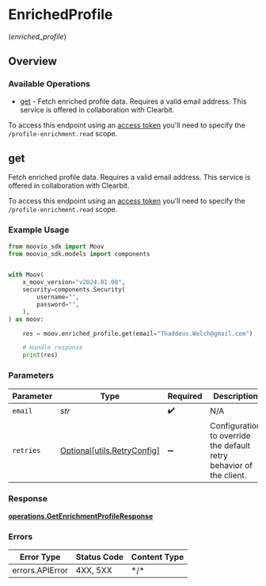 # EnrichedProfile
(*enriched_profile*)

## Overview

### Available Operations

* [get](#get) - Fetch enriched profile data. Requires a valid email address. This service is offered in collaboration with Clearbit. 

To access this endpoint using an [access token](https://docs.moov.io/api/authentication/access-tokens/) 
you'll need to specify the `/profile-enrichment.read` scope.

## get

Fetch enriched profile data. Requires a valid email address. This service is offered in collaboration with Clearbit. 

To access this endpoint using an [access token](https://docs.moov.io/api/authentication/access-tokens/) 
you'll need to specify the `/profile-enrichment.read` scope.

### Example Usage

```python
from moovio_sdk import Moov
from moovio_sdk.models import components


with Moov(
    x_moov_version="v2024.01.00",
    security=components.Security(
        username="",
        password="",
    ),
) as moov:

    res = moov.enriched_profile.get(email="Thaddeus.Welch@gmail.com")

    # Handle response
    print(res)

```

### Parameters

| Parameter                                                           | Type                                                                | Required                                                            | Description                                                         |
| ------------------------------------------------------------------- | ------------------------------------------------------------------- | ------------------------------------------------------------------- | ------------------------------------------------------------------- |
| `email`                                                             | *str*                                                               | :heavy_check_mark:                                                  | N/A                                                                 |
| `retries`                                                           | [Optional[utils.RetryConfig]](../../models/utils/retryconfig.md)    | :heavy_minus_sign:                                                  | Configuration to override the default retry behavior of the client. |

### Response

**[operations.GetEnrichmentProfileResponse](../../models/operations/getenrichmentprofileresponse.md)**

### Errors

| Error Type      | Status Code     | Content Type    |
| --------------- | --------------- | --------------- |
| errors.APIError | 4XX, 5XX        | \*/\*           |